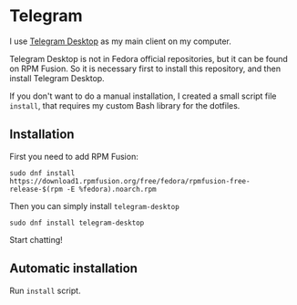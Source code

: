 # Telegram

I use [Telegram Desktop][0] as my main client on my computer.

Telegram Desktop is not in Fedora official repositories, but it can be found
on RPM Fusion. So it is necessary first to install this repository, and then
install Telegram Desktop.

If you don't want to do a manual installation, I created a small script file
`install`, that requires my custom Bash library for the dotfiles.

## Installation

First you need to add RPM Fusion:

    sudo dnf install https://download1.rpmfusion.org/free/fedora/rpmfusion-free-release-$(rpm -E %fedora).noarch.rpm

Then you can simply install `telegram-desktop`

    sudo dnf install telegram-desktop

Start chatting!

## Automatic installation

Run `install` script.

[0]: https://desktop.telegram.org/
